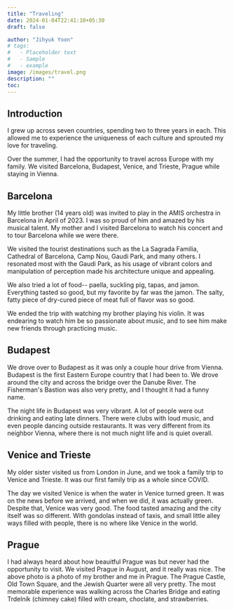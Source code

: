 ```yaml
---
title: "Traveling"
date: 2024-01-04T22:41:10+05:30
draft: false

author: "Jihyuk Yoon"
# tags:
#   - Placeholder text
#   - Sample
#   - example
image: /images/travel.png
description: ""
toc: 
---
```


## Introduction
I grew up across seven countries, spending two to three years in each. This allowed me to experience the uniqueness of each culture and sprouted my love for traveling.

Over the summer, I had the opportunity to travel across Europe with my family. We visited Barcelona, Budapest, Venice, and Trieste, Prague while staying in Vienna. 

## Barcelona
My little brother (14 years old) was invited to play in the AMIS orchestra in Barcelona in April of 2023. I was so proud of him and amazed by his musical talent. My mother and I visited Barcelona to watch his concert and to tour Barcelona while we were there.

We visited the tourist destinations such as the La Sagrada Familia, Cathedral of Barcelona, Camp Nou, Gaudi Park, and many others. I resonated most with the Gaudi Park, as his usage of vibrant colors and manipulation of perception made his architecture unique and appealing.

We also tried a lot of food-- paella, suckling pig, tapas, and jamon. Everything tasted so good, but my favorite by far was the jamon. The salty, fatty piece of dry-cured piece of meat full of flavor was so good. 

We ended the trip with watching my brother playing his violin. It was endearing to watch him be so passionate about music, and to see him make new friends through practicing music.

## Budapest
We drove over to Budapest as it was only a couple hour drive from Vienna. Budapest is the first Eastern Europe country that I had been to. We drove around the city and across the bridge over the Danube River. The Fisherman's Bastion was also very pretty, and I thought it had a funny name.

The night life in Budapest was very vibrant. A lot of people were out drinking and eating late dinners. There were clubs with loud music, and even people dancing outside restaurants. It was very different from its neighbor Vienna, where there is not much night life and is quiet overall.

## Venice and Trieste
My older sister visited us from London in June, and we took a family trip to Venice and Trieste. It was our first family trip as a whole since COVID.

The day we visited Venice is when the water in Venice turned green. It was on the news before we arrived, and when we did, it was actually green. Despite that, Venice was very good. The food tasted amazing and the city itself was so different. With gondolas instead of taxis, and small little alley ways filled with people, there is no where like Venice in the world. 

## Prague
I had always heard about how beauitful Prague was but never had the opportunity to visit. We visited Prague in August, and it really was nice. The above photo is a photo of my brother and me in Prague. The Prague Castle, Old Town Square, and the Jewish Quarter were all very pretty. The most memorable experience was walking across the Charles Bridge and eating Trdelník (chimney cake) filled with cream, choclate, and strawberries.